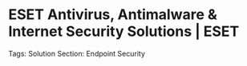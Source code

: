 # ESET Antivirus, Antimalware & Internet Security Solutions | ESET

Tags: Solution
Section: Endpoint Security
